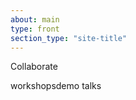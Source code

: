 ```yaml
---
about: main
type: front
section_type: "site-title"
---
```


<section id="etc-collaborate"
         class="b-front"
>
    <div class="b-front__img-collaborate b-img_full-sized b-img_parallax b-img b-img_bw">
        <div class="b-img_mobile-bw-wrapper">
        <div class="b-img__text-content  b-cta b-cta_bw">
            <p class="b-cta__main">Collaborate</p>
            <p class="b-cta_wrappable"><span class="b-cta__support">workshops</span><span class="b-cta__support">demo talks</span></p>
        </div>
        </div>
    </div>
</section>